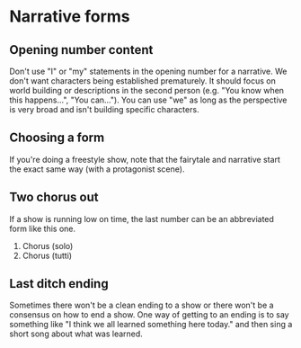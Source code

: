 # Narrative forms

## Opening number content

Don't use "I" or "my" statements in the opening number for a narrative. We don't want characters being established prematurely. It should focus on world building or descriptions in the second person \(e.g. "You know when this happens...", "You can..."\). You can use "we" as long as the perspective is very broad and isn't building specific characters.

## Choosing a form

If you're doing a freestyle show, note that the fairytale and narrative start the exact same way \(with a protagonist scene\).

## Two chorus out

If a show is running low on time, the last number can be an abbreviated form like this one.

1. Chorus \(solo\)
2. Chorus \(tutti\)

## Last ditch ending

Sometimes there won't be a clean ending to a show or there won't be a consensus on how to end a show. One way of getting to an ending is to say something like "I think we all learned something here today." and then sing a short song about what was learned.


